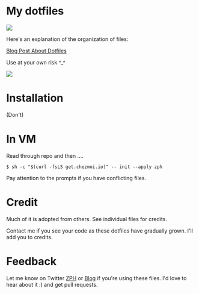 My dotfiles
===

![](http://data.xargs.io/no_place_like_home.gif)

Here's an explanation of the organization of files:

[Blog Post About Dotfiles](https://blog.xargs.io/2013/02/getting-started-configuring-bashzsh/)

Use at your own risk ^_^

![](https://giphy.com/clips/thewebbyawards-VCemvD2ugI2mQg6KgB)

Installation
===
(Don't)


In VM
===

Read through repo and then ....
```
$ sh -c "$(curl -fsLS get.chezmoi.io)" -- init --apply zph
```

Pay attention to the prompts if you have conflicting files.

Credit
===
Much of it is adopted from others.  See individual files for credits.

Contact me if you see your code as these dotfiles have gradually grown.  I'll add you to credits.

Feedback
===
Let me know on Twitter [ZPH](http://twitter.com/_ZPH) or [Blog](https://blog.xargs.io) if you're using these files. I'd love to hear about it :) and get pull requests.
